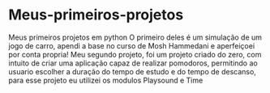 # Meus-primeiros-projetos
 Meus primeiros projetos em python 
O primeiro deles é um simulação de um jogo de carro, apendi a base no curso de Mosh Hammedani e aperfeiçoei por conta propria!
Meu segundo projeto, foi um projeto criado do zero, com intuito de criar uma aplicação capaz de realizar pomodoros, permitindo ao usuario escolher a duração do tempo de estudo e do tempo de descanso, para esse projeto eu utilizei os modulos Playsound e Time